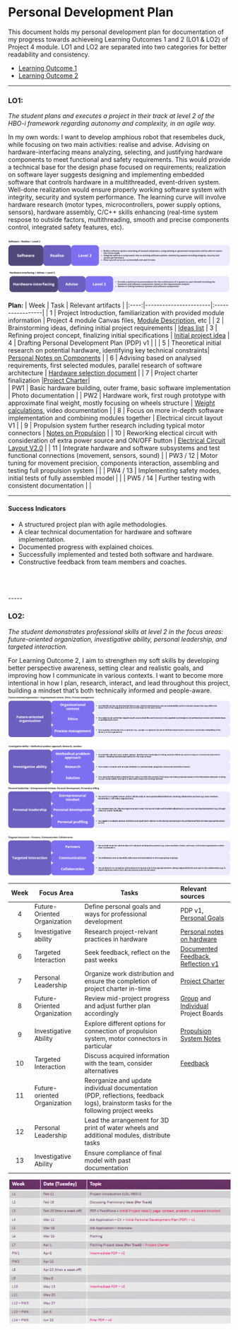 # Personal Development Plan


This document holds my personal development plan for documentation of my progress towards achieveing Learning Outcomes 1 and 2 (LO1 & LO2) of Project 4 module. LO1 and LO2 are separated into two categories for better readability and consistency.

- [Learning Outcome 1](#lo1)
- [Learning Outcome 2](#lo2)

----

### LO1:
 *The student plans and executes a project in their track at level 2 of the HBO-i framework regarding autonomy and complexity, in an agile way.* </br>

In my own words: I want to develop amphious robot that resembeles duck, while focusing on two main activities: realise and advise. Advising on hardware-interfacing means analyzing, selecting, and justifying hardware components to meet functional and safety requirements. This would provide a technical base for the design phase focused on requirements; realization on software layer suggests designing and implementing  embedded software that controls hardware in a multithreaded, event-driven system. Well-done realization would ensure properly working software system with integrity, security and system performance. The learning curve will involve hardware research (motor types, microcontrollers, power supply options, sensors), hardware assembly, C/C++ skills enhancing (real-time system respose to outside factors, multithreading, smooth and precise components control, integrated safety features, etc).

![HBO-I software](/images/hbo-software.png)
![HBO-I hardware](/images/hbo-hardware.png)

**Plan:**
| Week | Task                  | Relevant artifacts |
|:----:|-----------------------|:-----------------|
|  1   | Project Introduction, familiarization with provided module information  | Project 4 module Canvas files, [Module Description](/documents/md_prj4_2025.pdf), etc |
|  2   | Brainstorming ideas, defining initial project requirements | [Ideas list](/images/brainstorm.jpeg)
|  3   | Refining project concept, finalizing initial specifications | [Initial project idea](https://github.com/FontysVenlo/prj4e-repository-group_e02/blob/main/doc/initial-project-idea.md)
|  4   | Drafting Personal Development Plan (PDP) v1 | |
|  5   | Theoretical initial research on potential hardware, identifying key technical constraints| [Personal Notes on Components](/documents/hardware-research.md) |
|  6   | Advising based on analysed requirements, first selected modules, parallel research of software architecture | [Hardware selection document](https://github.com/FontysVenlo/prj4e-repository-group_e02/blob/main/doc/GreatComponentList.md) |
|  7   | Project charter finalization |[Project Charter](https://github.com/FontysVenlo/prj4e-repository-group_e02/blob/main/doc/Project4-charter-02.md)|  
|  PW1 | Basic hardware building, outer frame, basic software implementation | Photo documentation |
|  PW2 | Hardware work, first rough prototype with approximate final weight, mostly focusing on wheels structure | [Weight calculations](/documents/weight-calculations.md), video documentation |
|  8   | Focus on more in-depth software implementation and combining modules together | Electrical circuit layout V1 |
|  9   | Propulsion system further research including typical motor connectors | [Notes on Propulsion](/documents/propulsion-system.md) |
|  10  |  Reworking electical circuit with consideration of extra power source and ON/OFF button |  [Electrical Circuit Layout V2.0](/images/)  |
|  11  | Integrate hardware and software subsystems and test functional connections (movement, sensors, sound) |
|  PW3 / 12  | Motor tuning for movement precision, components interaction, assembling and testing full propulsion system |    | 
|  PW4 / 13  | Implementing safety modes, initial tests of fully assembled model  |    |
|  PW5 / 14  | Further testing with consistent documentation  |    |

--------

#### Success Indicators

- A structured project plan with agile methodologies.
- A clear technical documentation for hardware and software implementation.
- Documented progress with explained choices.
- Successfully implemented and tested both software and hardware.
- Constructive feedback from team members and coaches.
<br>
<br>
<br>
-----

### LO2:
*The student demonstrates professional skills at level 2 in the focus areas: future-oriented organization, investigative ability, personal leadership, and targeted interaction.*

For Learning Outcome 2, I aim to strengthen my soft skills by developing better perspective awareness, setting clear and realistic goals, and improving how I communicate in various contexts. I want to become more intentional in how I plan, research, interact, and lead throughout this project, building a mindset that’s both technically informed and people-aware.
![HBO-I skills](/images/hbo-skills-future-investigative.png)
![HBO-I skills](/images/hbo-skills-leadership-targeted.png)

| Week | Focus Area | Tasks | Relevant sources |
|:----:|------------|-------|:-----------------|
|  4   | Future-Oriented Organization | Define personal goals and ways for professional development | PDP v1, [Personal Goals](/documents/personal-goals.md) |
|  5   | Investigative ability | Research project-relvant practices in hardware | [Personal notes on hardware](/documents/notes.md)  |
|  6   | Targeted Interaction | Seek feedback, reflect on the past weeks | [Documented Feedback](/documents/feedback.md), [Reflection v1](/documents/reflection.md)  |
|  7   | Personal Leadership | Organize work distribution and ensure the completion of project charter in-time  | [Project Charter](https://github.com/FontysVenlo/prj4e-repository-group_e02/blob/main/doc/Project4-charter-02.md)|
|  8  | Future-Oriented Organization | Review mid-project progress and adjust further plan accordingly | [Group]() and [Individual]() Project Boards |
|  9  | Investigative Ability | Explore different options for connection of propulsion system, motor connectors in particular | [Propulsion System Notes](/documents/propulsion-system.md) |
|  10 | Targeted Interaction | Discuss acquired information with the team, consider alternatives | [Feedback](/documents/feedback.md) |
|  11 | Future-oriented Organization | Reorganize and update individual documentation (PDP, reflections, feedback logs), brainstorm tasks for the following project weeks |
|  12 | Personal Leadership | Lead the arrangement for 3D print of water wheels and additional modules, distribute tasks | |
|  13 | Investigative Ability | Ensure compliance of final model with past documentation  |



![Deadlines](/images/deadlines.jpg)